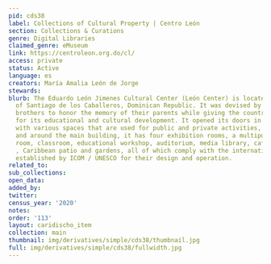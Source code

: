 ```yaml
---
pid: cds38
label: Collections of Cultural Property | Centro León
section: Collections & Curations
genre: Digital Libraries
claimed_genre: eMuseum
link: https://centroleon.org.do/cl/
access: private
status: Active
language: es
creators: María Amalia León de Jorge
stewards:
blurb: The Eduardo León Jimenes Cultural Center (León Center) is located in the city
  of Santiago de los Caballeros, Dominican Republic. It was devised by the León Asensio
  brothers to honor the memory of their parents while giving the country an institution
  for its educational and cultural development. It opened its doors in October 2003
  with various spaces that are used for public and private activities, both inside
  and around the main building, it has four exhibition rooms, a multipurpose activity
  room, classroom, educational workshop, auditorium, media library, cafeteria, shop
  , Caribbean patio and gardens, all of which comply with the international standards
  established by ICOM / UNESCO for their design and operation.
related_to:
sub_collections:
open_data:
added_by:
twitter:
census_year: '2020'
notes:
order: '113'
layout: caridischo_item
collection: main
thumbnail: img/derivatives/simple/cds38/thumbnail.jpg
full: img/derivatives/simple/cds38/fullwidth.jpg
---
```

